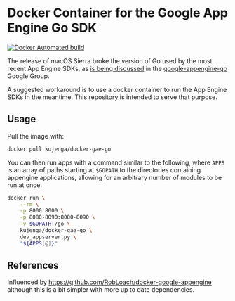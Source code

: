 # Docker Container for the Google App Engine Go SDK

[![Docker Automated build](https://img.shields.io/docker/automated/kujenga/docker-gae-go.svg?maxAge=2592000)]()

The release of macOS Sierra broke the version of Go used by the most recent App Engine SDKs, as [is being discussed](https://groups.google.com/forum/#!topic/google-appengine-go/4AKjwr5d5a8) in the [google-appengine-go](https://groups.google.com/forum/#!forum/google-appengine-go) Google Group.

A suggested workaround is to use a docker container to run the App Engine SDKs in the meantime. This repository is intended to serve that purpose.

## Usage

Pull the image with:

```bash
docker pull kujenga/docker-gae-go
```

You can then run apps with a command similar to the following, where `APPS` is an array of paths starting at `$GOPATH` to the directories containing appengine applications, allowing for an arbitrary number of modules to be run at once.

```bash
docker run \
	--rm \
	-p 8000:8000 \
	-p 8080-8090:8080-8090 \
	-v $GOPATH:/go \
	kujenga/docker-gae-go \
	dev_appserver.py \
	"${APPS[@]}"
```

## References

Influenced by https://github.com/RobLoach/docker-google-appengine although this is a bit simpler with more up to date dependencies.
